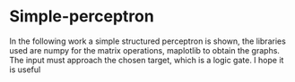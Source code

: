 # Simple-perceptron
In the following work a simple structured perceptron is shown, the libraries used are numpy for the matrix operations, maplotlib to obtain the graphs.  The input must approach the chosen target, which is a logic gate.  I hope it is useful
